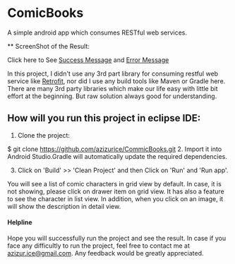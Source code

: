 # ComicBooks

A simple android app which consumes RESTful web services.

** ScreenShot of the Result:

Click here to See [Success Message](/docs/images/android-result.png) and [Error Message](/docs/images/android-error.png)


In this project, I didn't use any 3rd part library for consuming restful web service like [Retrofit](https://github.com/square/retrofit), nor did I use any build tools like Maven or Gradle here. There are many 3rd party libraries which make our life easy with little bit effort at the beginning.
But raw solution always good for understanding.

## How will you run this project in eclipse IDE:

1. Clone the project:

  $ git clone https://github.com/azizurice/CommicBooks.git
2. Import it into Android Studio.Gradle will automatically update the required dependencies.

3. Click on 'Build' >> 'Clean Project' and then Click on 'Run' and 'Run app'.

 You will see a list of comic characters in grid view by default. In case, it is not showing, please click on
    drawer item on grid view. It has also a feature to see the character in list view. In addition, when you click on
   an image, it will show the description in detail view.

#### Helpline
Hope you will successfully run the project and see the result. In case if you face any difficultly to run
the project, feel free to contact me at azizur.ice@gmail.com. Any feedback would be greatly appreciated.
